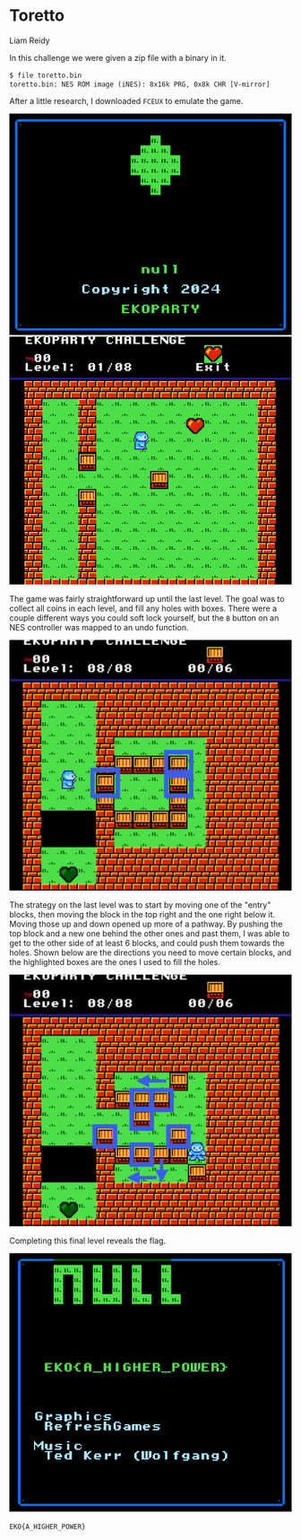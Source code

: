 # Toretto
Liam Reidy

In this challenge we were given a zip file with a binary in it.

```
$ file toretto.bin
toretto.bin: NES ROM image (iNES): 8x16k PRG, 0x8k CHR [V-mirror]
```

After a little research, I downloaded `FCEUX` to emulate the game.

![image](./1.png)
![image](./2.png)

The game was fairly straightforward up until the last level. The goal was to collect all coins in each level, and fill any holes with boxes. There were a couple different ways you could soft lock yourself, but the `B` button on an NES controller was mapped to an undo function.

![image](./3.png)

The strategy on the last level was to start by moving one of the "entry" blocks, then moving the block in the top right and the one right below it. Moving those up and down opened up more of a pathway. By pushing the top block and a new one behind the other ones and past them, I was able to get to the other side of at least 6 blocks, and could push them towards the holes. Shown below are the directions you need to move certain blocks, and the highlighted boxes are the ones I used to fill the holes.

![image](./4.png)

Completing this final level reveals the flag.

![image](./5.png)

`EKO{A_HIGHER_POWER}`
